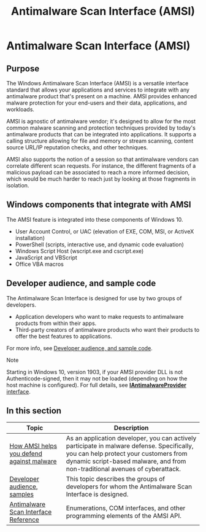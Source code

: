 ﻿---
title: Antimalware Scan Interface (AMSI)
description: The Antimalware Scan Interface (AMSI) is a versatile interface standard that allows your applications and services to integrate with any antimalware product that's present on a machine.
ms.assetid: 3b7473eb-e4a8-4280-87b7-926bd68fd645
ms.custom: 19H1
ms.topic: article
ms.date: 04/19/2019
---

# Antimalware Scan Interface (AMSI)

## Purpose

The Windows Antimalware Scan Interface (AMSI) is a versatile interface standard that allows your applications and services to integrate with any antimalware product that's present on a machine. AMSI provides enhanced malware protection for your end-users and their data, applications, and workloads.

AMSI is agnostic of antimalware vendor; it's designed to allow for the most common malware scanning and protection techniques provided by today's antimalware products that can be integrated into applications. It supports a calling structure allowing for file and memory or stream scanning, content source URL/IP reputation checks, and other techniques.

AMSI also supports the notion of a session so that antimalware vendors can correlate different scan requests. For instance, the different fragments of a malicious payload can be associated to reach a more informed decision, which would be much harder to reach just by looking at those fragments in isolation.

## Windows components that integrate with AMSI

The AMSI feature is integrated into these components of Windows 10.

- User Account Control, or UAC (elevation of EXE, COM, MSI, or ActiveX installation)
- PowerShell (scripts, interactive use, and dynamic code evaluation)
- Windows Script Host (wscript.exe and cscript.exe)
- JavaScript and VBScript
- Office VBA macros

## Developer audience, and sample code

The Antimalware Scan Interface is designed for use by two groups of developers.

- Application developers who want to make requests to antimalware products from within their apps.
- Third-party creators of antimalware products who want their products to offer the best features to applications.

For more info, see [Developer audience, and sample code](dev-audience.md).

> [!NOTE]
> Starting in Windows 10, version 1903, if your AMSI provider DLL is not Authenticode-signed, then it may not be loaded (depending on how the host machine is configured). For full details, see [**IAntimalwareProvider** interface](/windows/desktop/api/amsi/nn-amsi-iantimalwareprovider).

## In this section

| Topic | Description |
|-|-|
| [How AMSI helps you defend against malware](how-amsi-helps.md) | As an application developer, you can actively participate in malware defense. Specifically, you can help protect your customers from dynamic script-based malware, and from non-traditional avenues of cyberattack. |
| [Developer audience, samples](dev-audience.md) | This topic describes the groups of developers for whom the Antimalware Scan Interface is designed. |
| [Antimalware Scan Interface Reference](antimalware-scan-interface-reference.md) | Enumerations, COM interfaces, and other programming elements of the AMSI API. |
